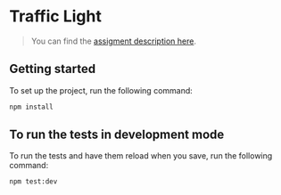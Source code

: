 # Traffic Light

> You can find the [assigment description here](https://www.essentialist.dev/products/the-software-essentialist/categories/2152815299/posts/2167583089).

## Getting started

To set up the project, run the following command:

```bash
npm install
```

## To run the tests in development mode

To run the tests and have them reload when you save, run the following command:

```bash
npm test:dev
```